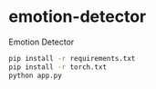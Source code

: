 # emotion-detector
Emotion Detector

```bash
pip install -r requirements.txt
pip install -r torch.txt
python app.py
```
